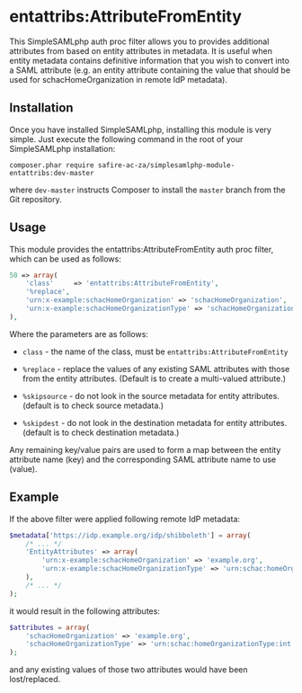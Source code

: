 entattribs:AttributeFromEntity
==============================

This SimpleSAMLphp auth proc filter allows you to provides additional
attributes from based on entity attributes in metadata. It is useful
when entity metadata contains definitive information that you wish
to convert into a SAML attribute (e.g. an entity attribute containing
the value that should be used for schacHomeOrganization in remote
IdP metadata).

Installation
------------

Once you have installed SimpleSAMLphp, installing this module is
very simple.  Just execute the following command in the root of your
SimpleSAMLphp installation:

```
composer.phar require safire-ac-za/simplesamlphp-module-entattribs:dev-master
```

where `dev-master` instructs Composer to install the `master` branch
from the Git repository.

Usage
-----

This module provides the entattribs:AttributeFromEntity auth proc filter,
which can be used as follows:

```php
50 => array(
    'class'     => 'entattribs:AttributeFromEntity',
	'%replace',
	'urn:x-example:schacHomeOrganization' => 'schacHomeOrganization',
    'urn:x-example:schacHomeOrganizationType' => 'schacHomeOrganizationType',
),
```

Where the parameters are as follows:

* `class` - the name of the class, must be `entattribs:AttributeFromEntity`

* `%replace` - replace the values of any existing SAML attributes with those
   from the entity attributes. (Default is to create a multi-valued attribute.)

* `%skipsource` - do not look in the source metadata for entity attributes.
  (default is to check source metadata.)
  
* `%skipdest` - do not look in the destination metadata for entity attributes.
  (default is to check destination metadata.)
  
Any remaining key/value pairs are used to form a map between the entity 
attribute name (key) and the corresponding SAML attribute name to use (value).

Example
-------

If the above filter were applied following remote IdP metadata:

```php
$metadata['https://idp.example.org/idp/shibboleth'] = array(
	/* ... */
	'EntityAttributes' => array(
		'urn:x-example:schacHomeOrganization' => 'example.org',
		'urn:x-example:schacHomeOrganizationType' => 'urn:schac:homeOrganizationType:int:other',
	),
	/* ... */
);
```

it would result in the following attributes:

```php
$attributes = array(
	'schacHomeOrganization' => 'example.org',
	'schacHomeOrganizationType' => 'urn:schac:homeOrganizationType:int:other',
);
```

and any existing values of those two attributes would have been lost/replaced.
